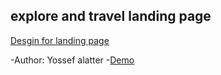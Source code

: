 ## explore and travel landing page
[Desgin for landing page](./images/desgin.png)

-Author: Yossef alatter
-[Demo](https://explore-travel-landingpage.vercel.app/)